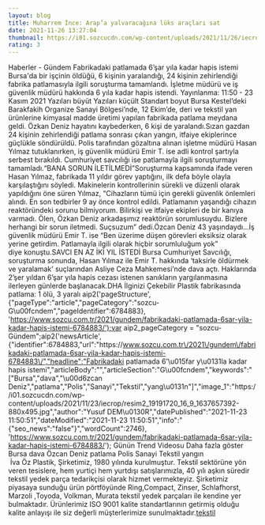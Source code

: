```yaml
--- 
layout: blog
title: Muharrem İnce: Arap’a yalvaracağına lüks araçları sat
date: 2021-11-26 13:27:04
thumbnail: https://i01.sozcucdn.com/wp-content/uploads/2021/11/26/iecrop/684053cd-4ff5-4db0-892d-bdac0543a43b_16_9_1637933108-670x371.jpg
rating: 3
---
```

   Haberler - Gündem Fabrikadaki patlamada 6’şar yıla kadar hapis istemi Bursa'da bir işçinin öldüğü, 6 kişinin yaralandığı, 24 kişinin zehirlendiği fabrika patlamasıyla ilgili soruşturma tamamlandı. İşletme müdürü ve iş güvenlik müdürü hakkında 6 yıla kadar hapis istendi.         Yayınlanma: 11:50 - 23 Kasım 2021                  Yazıları büyüt Yazıları küçült Standart boyut         Bursa Kestel’deki Barakfakih Organize Sanayi Bölgesi’nde, 12 Ekim’de, deri ve tekstil yan ürünlerine kimyasal madde üretimi yapılan fabrikada patlama meydana geldi. Özkan Deniz hayatını kaybederken, 6 kişi de yaralandı.Sızan gazdan 24 kişinin zehirlendiği patlama sonrası çıkan yangın, itfaiye ekiplerince güçlükle söndürüldü. Polis tarafından gözaltına alınan işletme müdürü Hasan Yılmaz tutuklanırken, iş güvenlik müdürü Emir T. ise adli kontrol şartıyla serbest bırakıldı. Cumhuriyet savcılığı ise patlamayla ilgili soruşturmayı tamamladı.“BANA SORUN İLETİLMEDİ”Soruşturma kapsamında ifade veren Hasan Yılmaz, fabrikada 11 yıldır görev yaptığını, ilk defa böyle olayla karşılaştığını söyledi. Makinelerin kontrollerinin sürekli ve düzenli olarak yapıldığını öne süren Yılmaz, “Cihazların tümü için gerekli güvenlik önlemleri alındı. En son tedbirler 9 ay önce kontrol edildi. Patlamanın yaşandığı cihazın reaktöründeki sorunu bilmiyorum. Bilirkişi ve itfaiye ekipleri de bir kanıya varmadı. Ölen, Özkan Deniz arkadaşımız reaktörün sorumlusuydu. Bizlere herhangi bir sorun iletmedi. Suçsuzum” dedi.Özcan Deniz 43 yaşındaydı…İş güvenlik müdürü Emir T. ise “Ben üzerime düşen görevleri eksiksiz olarak yerine getirdim. Patlamayla ilgili olarak hiçbir sorumluluğum yok” diye konuştu.SAVCI EN AZ İKİ YIL İSTEDİ Bursa Cumhuriyet Savcılığı, soruşturma sonunda, Hasan Yılmaz ile Emir T. hakkında ‘taksirle öldürmek ve yaralamak’ suçlarından Asliye Ceza Mahkemesi’nde dava açtı. Haklarında 2’şer yıldan 6’şar yıla hapis cezası istenen sanıkların yargılanmasına ilerleyen günlerde başlanacak.DHA     İlginizi Çekebilir Plastik fabrikasında patlama: 1 ölü, 3 yaralı  aip2('pageStructure', {"pageType":"article","pageCategory":"sozcu-G\u00fcndem","pageIdentifier":6784883}, 'https://www.sozcu.com.tr/2021/gundem/fabrikadaki-patlamada-6sar-yila-kadar-hapis-istemi-6784883/');var aip2_pageCategory = "sozcu-Gündem";aip2('newsArticle', {"identifier":6784883,"url":"https:\/\/www.sozcu.com.tr\/2021\/gundem\/fabrikadaki-patlamada-6sar-yila-kadar-hapis-istemi-6784883\/","headline":"Fabrikadaki patlamada 6’\u015far y\u0131la kadar hapis istemi","articleBody":"","articleSection":"G\u00fcndem","keywords":"[\"Bursa\",\"dava\",\"\\u00d6zcan Deniz\",\"patlama\",\"Polis\",\"Sanayi\",\"Tekstil\",\"yang\\u0131n\"]","image_1":"https:\/\/i01.sozcucdn.com\/wp-content\/uploads\/2021\/11\/23\/iecrop\/resim2_19191720_16_9_1637657392-880x495.jpg","author":"Yusuf DEM\u0130R","datePublished":"2021-11-23 11:50:51","dateModified":"2021-11-23 11:50:51","info":"{\"seo_news\":\"false\"}","wordCount":2746}, 'https://www.sozcu.com.tr/2021/gundem/fabrikadaki-patlamada-6sar-yila-kadar-hapis-istemi-6784883/');  Günün Trend Videosu   Daha fazla göster   Bursa dava Özcan Deniz patlama Polis Sanayi Tekstil yangın   </br>&nbsp;İva Öz Plastik, Şirketimiz, 1980 yılında kurulmuştur. Tekstil sektörüne yön veren tesislere, hem yurtiçi hem yurtdışı satışlarımızla, 40 yılı aşkın süredir tekstil yedek parça tedarikçisi olarak hizmet vermekteyiz. Şirketimiz piyasaya sunduğu ürün pörtföyünde Ring,Compact, Zinser, Schlafhorst, Marzoli ,Toyoda, Volkman, Murata tekstil yedek parçaları ile kendine yer bulmaktadır. Ürünlerimiz ISO 9001 kalite standartlarının getirmiş olduğu kalite anlayışı ile siz değerli müşterlerimize sunulmaktadır.<a href="https://www.ivaozplastik.com/">tekstil</a>
